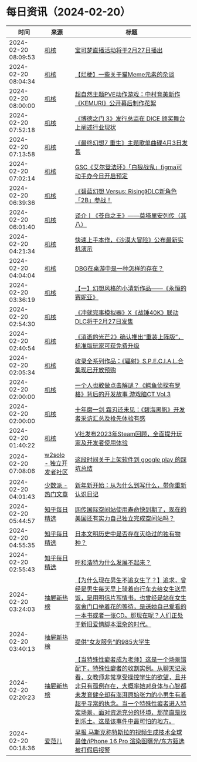 ﻿# 每日资讯（2024-02-20）

|时间|来源|标题|
|---|---|---|
|2024-02-20 08:09:53|[机核](https://www.gcores.com/rss)|[宝可梦直播活动将于2月27日播出](https://www.gcores.com/articles/177836)|
|2024-02-20 08:04:34|[机核](https://www.gcores.com/rss)|[【烂梗】一些关于猫Meme元素的杂谈](https://www.gcores.com/articles/177815)|
|2024-02-20 08:00:00|[机核](https://www.gcores.com/rss)|[超自然主题PVE动作游戏：中村育美新作《KEMURI》公开幕后制作花絮](https://www.gcores.com/articles/177835)|
|2024-02-20 07:52:18|[机核](https://www.gcores.com/rss)|[《博德之门 3》发行总监在 DICE 颁奖舞台上阐述行业现状](https://www.gcores.com/articles/177833)|
|2024-02-20 07:13:58|[机核](https://www.gcores.com/rss)|[《最终幻想7 重生》主题歌单曲碟4月3日发售](https://www.gcores.com/articles/177831)|
|2024-02-20 07:02:14|[机核](https://www.gcores.com/rss)|[GSC《艾尔登法环》「白狼战鬼」figma可动手办今日开启预定](https://www.gcores.com/articles/177829)|
|2024-02-20 06:39:36|[机核](https://www.gcores.com/rss)|[《碧蓝幻想 Versus: Rising》DLC新角色「2B」参战！](https://www.gcores.com/articles/177828)|
|2024-02-20 06:01:40|[机核](https://www.gcores.com/rss)|[译介丨《苍白之王》——莫塔里安列传（其八）](https://www.gcores.com/articles/177822)|
|2024-02-20 04:21:34|[机核](https://www.gcores.com/rss)|[快速上手本作，《沙漠大冒险》公布最新实机演示](https://www.gcores.com/articles/177820)|
|2024-02-20 04:04:04|[机核](https://www.gcores.com/rss)|[DBG在桌游中是一种怎样的存在？](https://www.gcores.com/articles/177814)|
|2024-02-20 03:36:19|[机核](https://www.gcores.com/rss)|[【一】幻想风格的小清新作品——《永恒的赛妮亚》](https://www.gcores.com/articles/177819)|
|2024-02-20 02:54:30|[机核](https://www.gcores.com/rss)|[《冲就完事模拟器》X《战锤40K》联动DLC将于2月27日发售](https://www.gcores.com/articles/177817)|
|2024-02-20 02:40:54|[机核](https://www.gcores.com/rss)|[《消逝的光芒2》确认推出“重装上阵版”，标准版玩家可获免费升级](https://www.gcores.com/articles/177813)|
|2024-02-20 02:05:34|[机核](https://www.gcores.com/rss)|[收录全系列作品：《辐射》S.P.E.C.I.A.L.合集现已开放预购](https://www.gcores.com/articles/177812)|
|2024-02-20 02:00:00|[机核](https://www.gcores.com/rss)|[一个人也敢做点击解谜？《鳄鱼侦探布罗格》背后的开发故事 游戏脑CT Vol.3](https://www.gcores.com/videos/177796)|
|2024-02-20 02:00:00|[机核](https://www.gcores.com/rss)|[十年磨一剑 霜刃还未见：《碧海黑帆》开发者采访汇总及抢先体验有感](https://www.gcores.com/articles/177698)|
|2024-02-20 01:40:22|[机核](https://www.gcores.com/rss)|[V社发布2023年Steam回顾，全面提升玩家及开发者使用体验](https://www.gcores.com/articles/177810)|
|2024-02-20 07:08:06|[w2solo - 独立开发者社区](https://w2solo.com/topics/feed)|[这段时间关于上架软件到 google play 的踩坑总结](https://w2solo.com/topics/4426)|
|2024-02-20 04:01:43|[少数派 - 热门文章](https://rss.mifaw.com/articles/5c8bb11a3c41f61efd36683e/5c92450e3882afa09dff5928)|[新年新开始：从为什么到写什么，带你重新认识日记](https://sspai.com/post/86356)|
|2024-02-20 05:44:57|[知乎每日精选](https://www.zhihu.com/rss)|[网传国际空间站使用寿命快到期了，现在的美国还有实力自己独立完成空间站吗？](http://www.zhihu.com/question/639003959/answer/3395500964?utm_campaign=rss&utm_medium=rss&utm_source=rss&utm_content=title)|
|2024-02-20 04:55:35|[知乎每日精选](https://www.zhihu.com/rss)|[日本文明历史中是否存在灭绝过的独有物种？](http://www.zhihu.com/question/265207616/answer/3386938966?utm_campaign=rss&utm_medium=rss&utm_source=rss&utm_content=title)|
|2024-02-20 02:55:43|[知乎每日精选](https://www.zhihu.com/rss)|[呼和浩特为什么发展不起来？](http://www.zhihu.com/question/566693642/answer/3346737991?utm_campaign=rss&utm_medium=rss&utm_source=rss&utm_content=title)|
|2024-02-20 03:24:03|[抽屉新热榜](http://dig.chouti.com/feed.xml)|[【为什么现在男生不追女生了？】追求，曾经是男生每天早上骑着自行车去给女生送早饭，是用明信片写情书，也曾经是站在女生宿舍门口举着花的等待，是送她自己爱看的一本书或者一张CD。那现在呢？人们正处于新旧爱情脚本混杂的时代。](https://dig.chouti.com/link/41578366)|
|2024-02-20 03:40:13|[抽屉新热榜](http://dig.chouti.com/feed.xml)|[提供“女友服务”的985大学生](https://dig.chouti.com/link/41578507)|
|2024-02-20 02:20:23|[抽屉新热榜](http://dig.chouti.com/feed.xml)|[【当特殊性癖者成为老师】这是一个场景错配下，特殊性癖者的收割实例。从聊天记录看，女教师非常享受操控学生的欲望，且并非只有孤例存在，大概率她对身体与心智都未发育健全却有澎湃原始张力的小男生有着超乎寻常的执念。当一个特殊性癖者进入特定场景，面对资源充分的环境，那简直是找到乐土。这是该事件中最可怕的地方。](https://dig.chouti.com/link/41577549)|
|2024-02-20 00:18:36|[爱范儿](https://www.ifanr.com/feed)|[早报 马斯克称特斯拉的视频生成技术全球最佳/iPhone 16 Pro 渲染图曝光/东方甄选被打假后报警](https://www.ifanr.com/1575659?utm_source=rss&utm_medium=rss&utm_campaign=)|
